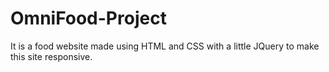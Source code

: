 # OmniFood-Project
It is a food website made using HTML and CSS with a little JQuery  to make this site responsive.
